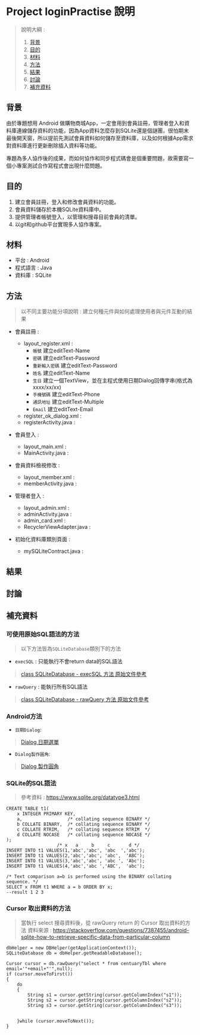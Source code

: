 # Project loginPractise 說明

>說明大綱 :
>1. [背景](https://github.com/sau1code/loginPractise#%E8%83%8C%E6%99%AF)
>2. [目的](https://github.com/sau1code/loginPractise#%E7%9B%AE%E7%9A%84)
>3. [材料](https://github.com/sau1code/loginPractise#%E6%9D%90%E6%96%99)
>4. [方法](https://github.com/sau1code/loginPractise#%E6%96%B9%E6%B3%95)
>5. [結果](https://github.com/sau1code/loginPractise#%E7%B5%90%E6%9E%9C)
>6. [討論](https://github.com/sau1code/loginPractise#%E8%A8%8E%E8%AB%96)
>7. [補充資料](https://github.com/sau1code/loginPractise#%E8%A3%9C%E5%85%85%E8%B3%87%E6%96%99)

## 背景

由於專題想用 Android 做購物商城App，一定會用到會員註冊，管理者登入和資料庫連線儲存資料的功能，因為App資料怎麼存到SQLite還是個謎團，很怕期末最後開天窗，所以提前先測試會員資料如何儲存至資料庫，以及如何根據App需求對資料庫進行更新刪除插入資料等功能。

專題為多人協作後的成果，而如何協作和同步程式碼會是個重要問題，故需要寫一個小專案測試合作寫程式會出現什麼問題。

## 目的 
1. 建立會員註冊，登入和修改會員資料的功能。
2. 會員資料儲存於本機SQLite資料庫中。
3. 提供管理者帳號登入，以管理和搜尋目前會員的清單。
4. 以git和github平台實現多人協作專案。

## 材料

+ 平台 : Android 
+ 程式語言 : Java
+ 資料庫 : SQLite

## 方法 
> 以不同主要功能分項說明 : 建立何種元件與如何處理使用者與元件互動的結果

+ 會員註冊 :
  - layout_register.xml :
      - `帳號`
        建立editText-Name
      - `密碼`
        建立editText-Password
      - `重新輸入密碼`
        建立editText-Password
      - `姓名`
        建立editText-Name
      - `生日`
        建立一個TextView，並在主程式使用日期Dialog回傳字串(格式為xxxx/xx/xx)
      - `手機號碼`
        建立editText-Phone
      - `通訊地址`
        建立editText-Multiple
      - `Email`
        建立editText-Email
  - register_ok_dialog.xml :
  - registerActivity.java :
 
+ 會員登入 :
  - layout_main.xml :
  - MainActivity.java :

+ 會員資料檢視修改 : 
  - layout_member.xml : 
  - memberActivity.java : 

+ 管理者登入 : 
  - layout_admin.xml : 
  - adminActivity.java :
  - admin_card.xml :
  - RecyclerViewAdapter.java :
 
+ 初始化資料庫類別頁面 :
  - mySQLiteContract.java : 

## 結果



## 討論

## 補充資料
### 可使用原始SQL語法的方法
> 以下方法皆為`SQLiteDatabase`類別下的方法
 + `execSQL` : 只能執行不會return data的SQL語法
 > [class SQLiteDatabase - execSQL 方法 原始文件參考](https://developer.android.com/reference/android/database/sqlite/SQLiteDatabase#execSQL(java.lang.String))
 + `rawQuery` : 能執行所有SQL語法
 > [class SQLiteDatabase - rawQuery 方法 原始文件參考](https://developer.android.com/reference/android/database/sqlite/SQLiteDatabase#rawQuery(java.lang.String,%20java.lang.String[]))

### Android方法
+ `日期Dialog`:
>[Dialog 日期選單](https://ithelp.ithome.com.tw/articles/10251105)

+ `Dialog製作圓角`:
> [Dialog 製作圓角](https://www.cfanz.cn/resource/detail/yoGogNzrrryKA)

### SQLite的SQL語法
> 參考資料 : https://www.sqlite.org/datatype3.html

```
CREATE TABLE t1(
    x INTEGER PRIMARY KEY,
    a,                 /* collating sequence BINARY */
    b COLLATE BINARY,  /* collating sequence BINARY */
    c COLLATE RTRIM,   /* collating sequence RTRIM  */
    d COLLATE NOCASE   /* collating sequence NOCASE */
);
                   /* x   a     b     c       d */
INSERT INTO t1 VALUES(1,'abc','abc', 'abc  ','abc');
INSERT INTO t1 VALUES(2,'abc','abc', 'abc',  'ABC');
INSERT INTO t1 VALUES(3,'abc','abc', 'abc ', 'Abc');
INSERT INTO t1 VALUES(4,'abc','abc ','ABC',  'abc');
 
/* Text comparison a=b is performed using the BINARY collating sequence. */
SELECT x FROM t1 WHERE a = b ORDER BY x;
--result 1 2 3
```
### Cursor 取出資料的方法
> 當執行 select 搜尋資料後，從 rawQuery return 的 Cursor 取出資料的方法
> 資料來源 : https://stackoverflow.com/questions/7387455/android-sqlite-how-to-retrieve-specific-data-from-particular-column
```
dbHelper = new DBHelper(getApplicationContext());
SQLiteDatabase db = dbHelper.getReadableDatabase();

Cursor cursor = db.rawQuery("select * from centuaryTbl where email='"+email+"'",null);
if (cursor.moveToFirst())
{
    do
    {
        String s1 = cursor.getString(cursor.getColumnIndex("s1"));
        String s2 = cursor.getString(cursor.getColumnIndex("s2"));
        String s3 = cursor.getString(cursor.getColumnIndex("s3"));


    }while (cursor.moveToNext());
}
```
